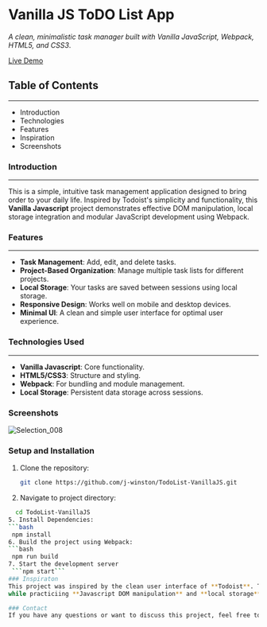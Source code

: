 # Vanilla JS ToDO List App  
*A clean, minimalistic task manager built with Vanilla JavaScript, Webpack, HTML5, and CSS3*.

[Live Demo](https://j-winston.github.io/todo-list/)



## Table of Contents
---
* Introduction
* Technologies 
* Features 
* Inspiration
* Screenshots


### Introduction 
---
This is a simple, intuitive task management application designed to bring order to your daily life. Inspired by Todoist's simplicity and functionality, this **Vanilla Javascript** project demonstrates effective DOM manipulation, local storage integration and modular JavaScript development using Webpack.  

### Features
---
* **Task Management**: Add, edit, and delete tasks.
* **Project-Based Organization**: Manage multiple task lists for different projects.
* **Local Storage**: Your tasks are saved between sessions using local storage.
* **Responsive Design**: Works well on mobile and desktop devices.
* **Minimal UI**: A clean and simple user interface for optimal user experience.
  
### Technologies Used
---
* **Vanilla Javascript**: Core functionality. 
* **HTML5/CSS3**: Structure and styling.
* **Webpack**: For bundling and module management. 
* **Local Storage**: Persistent data storage across sessions.
  
### Screenshots

![Selection_008](https://github.com/j-winston/todo-list/assets/102254727/1c094669-6dba-4730-b82d-bc7eaadc983e)

### Setup and Installation 
1. Clone the repository:
   ```bash
   git clone https://github.com/j-winston/TodoList-VanillaJS.git
3. Navigate to project directory:
  ```bash
    cd TodoList-VanillaJS
5. Install Dependencies:
 ```bash
   npm install
6. Build the project using Webpack:
  ```bash
   npm run build
7. Start the development server
   ```npm start```
### Inspiraton 
This project was inspired by the clean user interface of **Todoist**. The goal was to replicate the design 
while practiciing **Javascript DOM manipulation** and **local storage** techniques in a useful real-life application.

### Contact 
If you have any questions or want to discuss this project, feel free to reach out.

